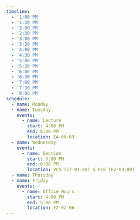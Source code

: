 ```yaml
---
timeline:
  - '1:00 PM'
  - '1:30 PM'
  - '2:00 PM'
  - '2:30 PM'
  - '3:00 PM'
  - '3:30 PM'
  - '4:00 PM'
  - '4:30 PM'
  - '5:00 PM'
  - '5:30 PM'
  - '6:00 PM'
  - '6:30 PM'
  - '7:00 PM'
  - '7:30 PM'
  - '8:00 PM'
schedule:
  - name: Monday
  - name: Tuesday
    events:
      - name: Lecture
        start: 4:00 PM
        end: 6:00 PM
        location: EA-06-03
  - name: Wednesday
    events:
      - name: Section
        start: 6:00 PM
        end: 8:00 PM
        location: PC5 (E2-03-08) & PC6 (E2-03-09) 
  - name: Thursday
  - name: Friday
    events:
      - name: Office Hours
        start: 4:00 PM
        end: 5:00 PM
        location: E2-02-06
---
```

